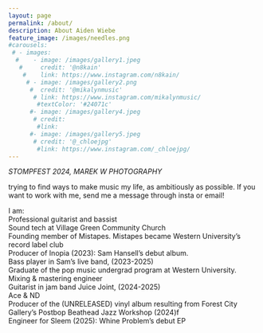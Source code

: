 ```yaml
---
layout: page
permalink: /about/
description: About Aiden Wiebe
feature_image: /images/needles.png
#carousels:
 # - images:
  #    - image: /images/gallery1.jpeg
   #     credit: '@n8kain'
    #    link: https://www.instagram.com/n8kain/
     # - image: /images/gallery2.png
      #  credit: '@mikalynmusic'
       # link: https://www.instagram.com/mikalynmusic/
        #textColor: '#24071c'
      #- image: /images/gallery4.jpeg
       # credit: 
        #link: 
      #- image: /images/gallery5.jpeg
       # credit: '@_chloejpg'
        #link: https://www.instagram.com/_chloejpg/
---
```

*STOMPFEST 2024, MAREK W PHOTOGRAPHY*

trying to find ways to make music my life, as ambitiously as possible. If you want to work with me, send me a message through insta or email!

I am:<br>
Professional guitarist and bassist <br>
Sound tech at Village Green Community Church<br>
Founding member of Mistapes. Mistapes became Western University’s record label club<br>
Producer of Inopia (2023): Sam Hansell’s debut album. <br>
Bass player in Sam’s live band, (2023-2025)<br>
Graduate of the pop music undergrad program at Western University. <br>
Mixing & mastering engineer<br>
Guitarist in jam band Juice Joint, (2024-2025)<br>
Ace & ND <br>
Producer of the (UNRELEASED) vinyl album resulting from Forest City Gallery’s Postbop Beathead Jazz Workshop (2024)f<br>
Engineer for Sleem (2025): Whine Problem’s debut EP